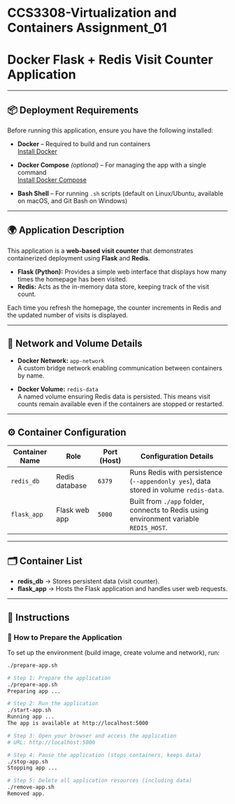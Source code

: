 # CCS3308-Virtualization and Containers Assignment_01

# Docker Flask + Redis Visit Counter Application

---

## 📦 Deployment Requirements

Before running this application, ensure you have the following installed:

- **Docker** – Required to build and run containers  
  [Install Docker](https://docs.docker.com/get-docker/)  

- **Docker Compose** *(optional)* – For managing the app with a single command  
  [Install Docker Compose](https://docs.docker.com/compose/install/)  

- **Bash Shell** – For running `.sh` scripts (default on Linux/Ubuntu, available on macOS, and Git Bash on Windows)  

---

## 🌍 Application Description

This application is a **web-based visit counter** that demonstrates containerized deployment using **Flask** and **Redis**.

- **Flask (Python):** Provides a simple web interface that displays how many times the homepage has been visited.  
- **Redis:** Acts as the in-memory data store, keeping track of the visit count.  

Each time you refresh the homepage, the counter increments in Redis and the updated number of visits is displayed.

---

## 🔗 Network and Volume Details

- **Docker Network:** `app-network`  
  A custom bridge network enabling communication between containers by name.  

- **Docker Volume:** `redis-data`  
  A named volume ensuring Redis data is persisted. This means visit counts remain available even if the containers are stopped or restarted.  

---

## ⚙️ Container Configuration

| Container Name | Role           | Port (Host) | Configuration Details                                                                 |
|----------------|----------------|-------------|---------------------------------------------------------------------------------------|
| `redis_db`     | Redis database | `6379`      | Runs Redis with persistence (`--appendonly yes`), data stored in volume `redis-data`. |
| `flask_app`    | Flask web app  | `5000`      | Built from `./app` folder, connects to Redis using environment variable `REDIS_HOST`. |

---

## 🗂️ Container List

- **redis_db** → Stores persistent data (visit counter).  
- **flask_app** → Hosts the Flask application and handles user web requests.  

---

## 🚀 Instructions

### 🔧 How to Prepare the Application

To set up the environment (build image, create volume and network), run:

```bash
./prepare-app.sh

# Step 1: Prepare the application
./prepare-app.sh
Preparing app ...

# Step 2: Run the application
./start-app.sh
Running app ...
The app is available at http://localhost:5000

# Step 3: Open your browser and access the application
# URL: http://localhost:5000

# Step 4: Pause the application (stops containers, keeps data)
./stop-app.sh
Stopping app ...

# Step 5: Delete all application resources (including data)
./remove-app.sh
Removed app.

